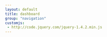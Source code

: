 ```yaml
---
layout: default
title: dashboard
group: "navigation"
customjs:
 - http://code.jquery.com/jquery-1.4.2.min.js
---
```

<div>

<script>
$("body").jsPanel({
    selector: "#container-1",
    position: "center",
    title:    "Now with some Bootstrap styling",
    bootstrap: "default"
    paneltype: "modal"
});
</script>
</div>
